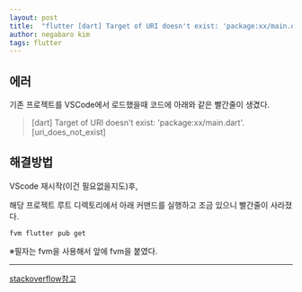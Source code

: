 ```yaml
---
layout: post
title:  "flutter [dart] Target of URI doesn't exist: 'package:xx/main.dart'. [uri_does_not_exist] 에러"
author: negabaro kim
tags: flutter
---
```


## 에러

기존 프로젝트를 VSCode에서 로드했을때 코드에 아래와 같은 빨간줄이 생겼다.

> [dart] Target of URI doesn't exist: 'package:xx/main.dart'. [uri_does_not_exist]


## 해결방법

VScode 재시작(이건 필요없을지도)후,

해당 프로젝트 루트 디렉토리에서 아래 커맨드를 실행하고 조금 있으니 빨간줄이 사라졌다.

```
fvm flutter pub get
```

※필자는 fvm을 사용해서 앞에 fvm을 붙였다.

---

[stackoverflow참고]

[stackoverflow참고]: https://stackoverflow.com/questions/44909653/visual-studio-code-target-of-uri-doesnt-exist-packageflutter-material-dart
